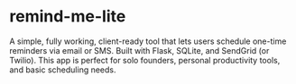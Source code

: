 # remind-me-lite
A simple, fully working, client-ready tool that lets users schedule one-time reminders via email or SMS. Built with Flask, SQLite, and SendGrid (or Twilio). This app is perfect for solo founders, personal productivity tools, and basic scheduling needs.
